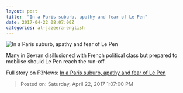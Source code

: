 ```yaml
---
layout: post
title:  "In a Paris suburb, apathy and fear of Le Pen"
date: 2017-04-22 08:07:00Z
categories: al-jazeera-english
---
```


![In a Paris suburb, apathy and fear of Le Pen](http://www.aljazeera.com/mritems/Images/2017/4/21/8b4a3bd403c44be38ab524695815e3d8_18.jpg)

Many in Sevran disillusioned with French political class but prepared to mobilise should Le Pen reach the run-off.


Full story on F3News: [In a Paris suburb, apathy and fear of Le Pen](http://www.f3nws.com/n/bh2vn)

> Posted on: Saturday, April 22, 2017 1:07:00 PM
